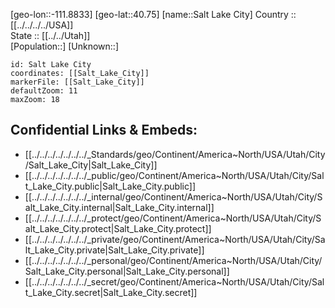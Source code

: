 ﻿---
location: [40.75,-111.8833] 
mapzoom: [7,12] 
mapmarker: city 
type: City
tags:
- geo/City


SpocWebEntityId: 33892
isDeleted: false
confidential: public

---
[geo-lon::-111.8833] 
[geo-lat::40.75] 
[name::Salt Lake City] 
Country :: [[../../../../USA]]  
State :: [[../../Utah]]  
[Population::] 
[Unknown::] 


```leaflet
id: Salt Lake City
coordinates: [[Salt_Lake_City]] 
markerFile: [[Salt_Lake_City]] 
defaultZoom: 11 
maxZoom: 18
```


## Confidential Links & Embeds: 
- [[../../../../../../../_Standards/geo/Continent/America~North/USA/Utah/City/Salt_Lake_City|Salt_Lake_City]] 
- [[../../../../../../../_public/geo/Continent/America~North/USA/Utah/City/Salt_Lake_City.public|Salt_Lake_City.public]] 
- [[../../../../../../../_internal/geo/Continent/America~North/USA/Utah/City/Salt_Lake_City.internal|Salt_Lake_City.internal]] 
- [[../../../../../../../_protect/geo/Continent/America~North/USA/Utah/City/Salt_Lake_City.protect|Salt_Lake_City.protect]] 
- [[../../../../../../../_private/geo/Continent/America~North/USA/Utah/City/Salt_Lake_City.private|Salt_Lake_City.private]] 
- [[../../../../../../../_personal/geo/Continent/America~North/USA/Utah/City/Salt_Lake_City.personal|Salt_Lake_City.personal]] 
- [[../../../../../../../_secret/geo/Continent/America~North/USA/Utah/City/Salt_Lake_City.secret|Salt_Lake_City.secret]] 
